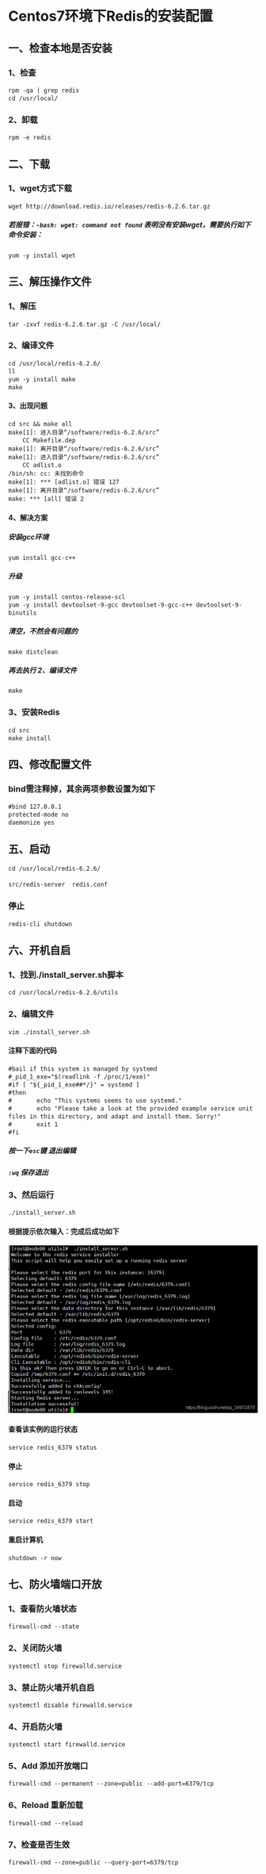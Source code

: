 # Centos7环境下Redis的安装配置 #
## 一、检查本地是否安装 ##
### 1、检查 ###
    rpm -qa | grep redis
    cd /usr/local/
### 2、卸载 ###
    rpm -e redis
## 二、下载 ##
### 1、wget方式下载 ###
    wget http://download.redis.io/releases/redis-6.2.6.tar.gz
##### 若报错：`-bash: wget: command not found` 表明没有安装wget，需要执行如下命令安装： #####
    yum -y install wget
## 三、解压操作文件 ##
### 1、解压 ###
    tar -zxvf redis-6.2.6.tar.gz -C /usr/local/
### 2、编译文件 ###
    cd /usr/local/redis-6.2.6/
	ll
    yum -y install make
	make
#### 3、出现问题 ####
	cd src && make all
	make[1]: 进入目录“/software/redis-6.2.6/src”
		CC Makefile.dep
	make[1]: 离开目录“/software/redis-6.2.6/src”
	make[1]: 进入目录“/software/redis-6.2.6/src”
		CC adlist.o
	/bin/sh: cc: 未找到命令
	make[1]: *** [adlist.o] 错误 127
	make[1]: 离开目录“/software/redis-6.2.6/src”
	make: *** [all] 错误 2
#### 4、解决方案 ####
##### 安装gcc环境 #####
	yum install gcc-c++
##### 升级 #####
	yum -y install centos-release-scl
	yum -y install devtoolset-9-gcc devtoolset-9-gcc-c++ devtoolset-9-binutils
##### 清空，不然会有问题的 #####
	make distclean
##### 再去执行 2、编译文件 #####
	make
### 3、安装Redis ###
	cd src
	make install

## 四、修改配置文件 ##
### bind需注释掉，其余两项参数设置为如下 ##
	#bind 127.0.0.1
	protected-mode no
	daemonize yes

## 五、启动 ##

	cd /usr/local/redis-6.2.6/
	
	src/redis-server  redis.conf
	
### 停止 ###
	redis-cli shutdown

## 六、开机自启
### 1、找到./install_server.sh脚本
    cd /usr/local/redis-6.2.6/utils
### 2、编辑文件
    vim ./install_server.sh
#### 注释下面的代码
    #bail if this system is managed by systemd
    #_pid_1_exe="$(readlink -f /proc/1/exe)"
    #if [ "${_pid_1_exe##*/}" = systemd ]
    #then
    #       echo "This systems seems to use systemd."
    #       echo "Please take a look at the provided example service unit files in this directory, and adapt and install them. Sorry!"
    #       exit 1
    #fi
##### 按一下`esc`键 退出编辑 #####
##### `:wq` 保存退出 #####

### 3、然后运行
    ./install_server.sh

#### 根据提示依次输入：完成后成功如下

![Alt](image/redis.png)

#### 查看该实例的运行状态
    service redis_6379 status
#### 停止
    service redis_6379 stop
#### 启动
    service redis_6379 start
#### 重启计算机 ####
	shutdown -r now

## 七、防火墙端口开放 ##

### 1、查看防火墙状态 ###
	firewall-cmd --state
### 2、关闭防火墙 ###
	systemctl stop firewalld.service
### 3、禁止防火墙开机自启 ###
	systemctl disable firewalld.service
### 4、开启防火墙 ###
	systemctl start firewalld.service
### 5、Add 添加开放端口 ###
	firewall-cmd --permanent --zone=public --add-port=6379/tcp
### 6、Reload 重新加载 ###
	firewall-cmd --reload
### 7、检查是否生效 ####
	firewall-cmd --zone=public --query-port=6379/tcp